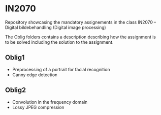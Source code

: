 # IN2070

Repository showcasing the mandatory assignements in the class IN2070 – Digital bildebehandling (Digital image processing)

The Oblig folders contains a description describing how the assignment is to be solved including the solution to the assignment.

## Oblig1
  - Preprocessing of a portrait for facial recognition
  - Canny edge detection
  
## Oblig2
  - Convolution in the frequency domain
  - Lossy JPEG compression
